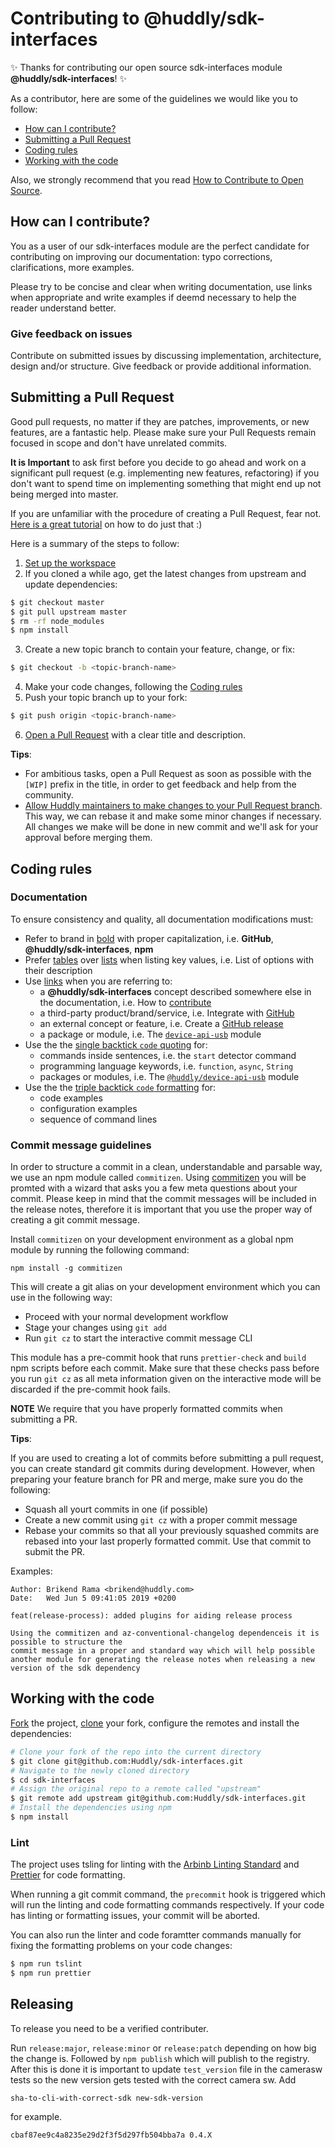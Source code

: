 # Contributing to @huddly/sdk-interfaces

✨ Thanks for contributing our open source sdk-interfaces module **@huddly/sdk-interfaces**! ✨

As a contributor, here are some of the guidelines we would like you to follow:
- [How can I contribute?](#how-can-i-contribute)
- [Submitting a Pull Request](#submitting-a-pull-request)
- [Coding rules](#coding-rules)
- [Working with the code](#working-with-the-code)

Also, we strongly recommend that you read [How to Contribute to Open Source](https://opensource.guide/how-to-contribute).

## How can I contribute?
You as a user of our sdk-interfaces module are the perfect candidate for contributing on improving our documentation: typo corrections, clarifications, more examples.

Please try to be concise and clear when writing documentation, use links when appropriate and write examples if deemd necessary to help the reader understand better.

### Give feedback on issues
Contribute on submitted issues by discussing implementation, architecture, design and/or structure. Give feedback or provide additional information.

## Submitting a Pull Request
Good pull requests, no matter if they are patches, improvements, or new features, are a fantastic help. Please make sure your Pull Requests remain focused in scope and don't have unrelated commits.

**It is Important** to ask first before you decide to go ahead and work on a significant pull request (e.g. implementing new features, refactoring) if you don't want to spend time on implementing something that might end up not being merged into master.

If you are unfamiliar with the procedure of creating a Pull Request, fear not. [Here is a great tutorial](https://opensource.guide/how-to-contribute/#opening-a-pull-request) on how to do just that :)

Here is a summary of the steps to follow:

1. [Set up the workspace](#set-up-the-workspace)
2. If you cloned a while ago, get the latest changes from upstream and update dependencies:
```bash
$ git checkout master
$ git pull upstream master
$ rm -rf node_modules
$ npm install
```
3. Create a new topic branch to contain your feature, change, or fix:
```bash
$ git checkout -b <topic-branch-name>
```
4. Make your code changes, following the [Coding rules](#coding-rules)
5. Push your topic branch up to your fork:
```bash
$ git push origin <topic-branch-name>
```
6. [Open a Pull Request](https://help.github.com/articles/creating-a-pull-request/#creating-the-pull-request) with a clear title and description.

**Tips**:

- For ambitious tasks, open a Pull Request as soon as possible with the `[WIP]` prefix in the title, in order to get feedback and help from the community.
- [Allow Huddly maintainers to make changes to your Pull Request branch](https://help.github.com/articles/allowing-changes-to-a-pull-request-branch-created-from-a-fork). This way, we can rebase it and make some minor changes if necessary. All changes we make will be done in new commit and we'll ask for your approval before merging them.

## Coding rules

### Documentation

To ensure consistency and quality, all documentation modifications must:
- Refer to brand in [bold](https://help.github.com/articles/basic-writing-and-formatting-syntax/#styling-text) with proper capitalization, i.e. **GitHub**, **@huddly/sdk-interfaces**, **npm**
- Prefer [tables](https://help.github.com/articles/organizing-information-with-tables) over [lists](https://help.github.com/articles/basic-writing-and-formatting-syntax/#lists) when listing key values, i.e. List of options with their description
- Use [links](https://help.github.com/articles/basic-writing-and-formatting-syntax/#links) when you are referring to:
  - a **@huddly/sdk-interfaces** concept described somewhere else in the documentation, i.e. How to [contribute](CONTRIBUTING.md)
  - a third-party product/brand/service, i.e. Integrate with [GitHub](https://github.com)
  - an external concept or feature, i.e. Create a [GitHub release](https://help.github.com/articles/creating-releases)
  - a package or module, i.e. The [`device-api-usb`](https://github.com/Huddly/device-api-usb) module
- Use the the [single backtick `code` quoting](https://help.github.com/articles/basic-writing-and-formatting-syntax/#quoting-code) for:
  - commands inside sentences, i.e. the `start` detector command
  - programming language keywords, i.e. `function`, `async`, `String`
  - packages or modules, i.e. The [`@huddly/device-api-usb`](https://github.com/Huddly/device-api-usb) module
- Use the the [triple backtick `code` formatting](https://help.github.com/articles/creating-and-highlighting-code-blocks) for:
  - code examples
  - configuration examples
  - sequence of command lines

### Commit message guidelines

In order to structure a commit in a clean, understandable and parsable way, we use an npm module called `commitizen`. Using  [commitizen](https://github.com/commitizen/cz-cli) you will be promted with a wizard that asks you a few meta questions about your commit. Please keep in mind that the commit messages will be included in the release notes, therefore it is important that you use the proper way of creating a git commit message.

Install `commitizen` on your development environment as a global npm module by running the following command:

```
npm install -g commitizen
```
This will create a git alias on your development environment which you can use in the following way:
* Proceed with your normal development workflow
* Stage your changes using `git add`
* Run `git cz` to start the interactive commit message CLI

This module has a pre-commit hook that runs `prettier-check` and `build` npm scripts before each commit. Make sure that these checks pass before you run `git cz` as all meta information given on the interactive mode will be discarded if the pre-commit hook fails.

**NOTE** We require that you have properly formatted commits when submitting a PR.

**Tips**:

If you are used to creating a lot of commits before submitting a pull request, you can create standard git commits during development. However, when preparing your feature branch for PR and merge, make sure you do the following:
- Squash all yourt commits in one (if possible)
- Create a new commit using `git cz` with a proper commit message
- Rebase your commits so that all your previously squashed commits are rebased into your last properly formatted commit. Use that commit to submit the PR.

Examples:
```commit
Author: Brikend Rama <brikend@huddly.com>
Date:   Wed Jun 5 09:41:05 2019 +0200

feat(release-process): added plugins for aiding release process

Using the commitizen and az-conventional-changelog dependenceis it is possible to structure the
commit message in a proper and standard way which will help possible another module for generating the release notes when releasing a new version of the sdk dependency
```

## Working with the code

[Fork](https://guides.github.com/activities/forking/#fork) the project, [clone](https://guides.github.com/activities/forking/#clone) your fork, configure the remotes and install the dependencies:

```bash
# Clone your fork of the repo into the current directory
$ git clone git@github.com:Huddly/sdk-interfaces.git
# Navigate to the newly cloned directory
$ cd sdk-interfaces
# Assign the original repo to a remote called "upstream"
$ git remote add upstream git@github.com:Huddly/sdk-interfaces.git
# Install the dependencies using npm
$ npm install
```

### Lint

The project uses tsling for linting with the [Arbinb Linting Standard](https://github.com/airbnb/javascript) and [Prettier](https://prettier.io) for code formatting.

When running a git commit command, the `precommit` hook is triggered which will run the linting and code formatting commands respectively. If your code has linting or formatting issues, your commit will be aborted.

You can also run the linter and code foramtter commands manually for fixing the formatting problems on your code changes:
```bash
$ npm run tslint
$ npm run prettier
```


## Releasing
To release you need to be a verified contributer.

Run ```release:major```, ```release:minor``` or ```release:patch``` depending on how big the change is. Followed by ```npm publish``` which will publish to the registry.
After this is done it is important to update ```test_version``` file in the camerasw tests so the new version gets tested with the correct camera sw.
Add

```sha-to-cli-with-correct-sdk new-sdk-version```

for example.

```cbaf87ee9c4a8235e29d2f3f5d297fb504bba7a 0.4.X```
